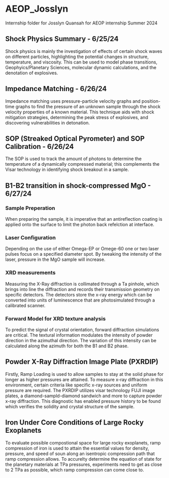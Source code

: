 # AEOP_Josslyn
Internship folder for Josslyn Quansah for AEOP internship Summer 2024
##  Shock Physics Summary - 6/25/24
  
Shock physics is mainly the investigation of effects of certain shock waves on different particles, highlighting the potential changes in structure, temperature, and viscosity. This can be used to model phase transitions, Geophyics/Planetary Sciences, molecular dynamic calculations, and the denotation of explosives. 

## Impedance Matching - 6/26/24
  
Impedance matching uses pressure-particle velocity graphs and position-time graphs to find the pressure of an unknown sample through the shock velocity properties of a known material. This technique aids with shock mitigation strategies, determining the peak stress of explosives, and discovering vulnerabilities in detonation.

## SOP (Streaked Optical Pyrometer) and SOP Calibration - 6/26/24
  
The SOP is used to track the amount of photons to determine the temperature of a dynamically compressed material; this complements the Visar technology in identifying shock breakout in a sample. 

## B1-B2 transition in shock-compressed MgO - 6/27/24

### Sample Preperation 
  
When preparing the sample, it is imperative that an antireflection coating is applied onto the surface to limit the photon back refelction at interface. 

### Laser Configuration
  
Depending on the use of either Omega-EP or Omege-60 one or two laser pulses focus on a specified diameter spot. By tweaking the intensity of the laser, pressure in the MgO sample will increase. 

### XRD measurements
  
Measuring the X-Ray diffraction is collimated through a Ta pinhole, which brings into line the diffraction and records their transmission geometry on specific detectors. The detectors store the x-ray energy which can be converted into units of luminescence that are photosimulated through a calibrated scanner. 

### Forward Model for XRD texture analysis
  
To predict the signal of crystal orientation, forward diffraction simulations are critical. The textural information modulates the intensity of powder direction in the azimuthal direction. The variation of this intensity can be calculated along the azimuth for both the B1 and B2 phase. 

## Powder X-Ray Diffraction Image Plate (PXRDIP)

Firstly, Ramp Loading is used to allow samples to stay at the solid phase for longer as higher pressures are attained. To measure x-ray diffraction in this environment, certain criteria like specific x-ray sources and uniform pressure are required. The PXRDIP utilizes visar technology FUJI image plates, a diamond-sampld-diamond sandwich and more to capture powder x-ray diffraction. This diagnostic has enabled pressure history to be found which verifies the solidity and crystal structure of the sample. 

## Iron Under Core Conditions of Large Rocky Exoplanets 

To evaluate possible compostional space for large rocky exoplanets, ramp compression of iron is used to attain the essential values for density, pressure, and speed of soun along an isentropic compression path that ramp compression allows. To accurelty determine the equation of state for the planetary materials at TPa pressures, experiments need to get as close to 2 TPa as possible, which ramp compression can come close to. 
